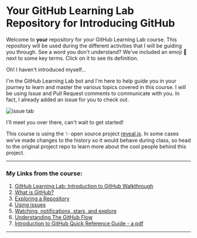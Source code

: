 # Your GitHub Learning Lab Repository for Introducing GitHub

Welcome to **your** repository for your GitHub Learning Lab course. This repository will be used during the different activities that I will be guiding you through. See a word you don't understand? We've included an emoji 📖 next to some key terms. Click on it to see its definition.

Oh! I haven't introduced myself...

I'm the GitHub Learning Lab bot and I'm here to help guide you in your journey to learn and master the various topics covered in this course. I will be using Issue and Pull Request comments to communicate with you. In fact, I already added an issue for you to check out.

![issue tab](https://lab.github.com/public/images/issue_tab.png)

I'll meet you over there, can't wait to get started!

This course is using the :sparkles: open source project [reveal.js](https://github.com/hakimel/reveal.js/). In some cases we’ve made changes to the history so it would behave during class, so head to the original project repo to learn more about the cool people behind this project.

-------------------------------------------------------

### My Links from the course:

1. [GitHub Learning Lab: Introduction to GitHub Walkthrough](https://youtu.be/sz6zfrQpCQg)
2. [What is GitHub?](https://youtu.be/w3jLJU7DT5E)
3. [Exploring a Repository](https://youtu.be/R8OAwrcMlRw)
4. [Using issues](https://youtu.be/Zhj46r5D0nQ)
5. [Watching, notifications, stars, and explore](https://youtu.be/ocQldxF7fMY)
6. [Understanding The GitHub Flow](https://youtu.be/PBI2Rz-ZOxU)
7. [Introduction to GitHub Quick Reference Guide - a pdf](https://lab.github.com/public/introduction-to-github.pdf)



-------------------------------------------------------